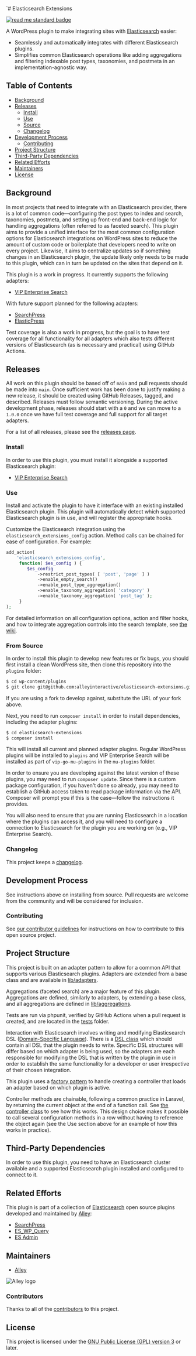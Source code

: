 `# Elasticsearch Extensions

[![read me standard badge](https://img.shields.io/badge/readme%20style-standard-brightgreen.svg?style=flat-square)](https://github.com/RichardLitt/standard-readme)

A WordPress plugin to make integrating sites with
[Elasticsearch](https://www.elastic.co/webinars/getting-started-elasticsearch)
easier:

- Seamlessly and automatically integrates with different Elasticsearch plugins.
- Simplifies common Elasticsearch operations like adding aggregations and
  filtering indexable post types, taxonomies, and postmeta in an
  implementation-agnostic way.

## Table of Contents

- [Background](#background)
- [Releases](#Releases)
	- [Install](#install)
	- [Use](#use)
	- [Source](#from-source)
	- [Changelog](#changelog)
- [Development Process](#development-process)
	- [Contributing](#contributing)
- [Project Structure](#project-structure)
- [Third-Party Dependencies](#third-party-dependencies)
- [Related Efforts](#related-efforts)
- [Maintainers](#maintainers)
- [License](#license)

## Background

In most projects that need to integrate with an Elasticsearch provider, there is
a lot of common code—configuring the post types to index and search, taxonomies,
postmeta, and setting up front-end and back-end logic for handling aggregations
(often referred to as faceted search). This plugin aims to provide a unified
interface for the most common configuration options for Elasticsearch
integrations on WordPress sites to reduce the amount of custom code or
boilerplate that developers need to write on every project. Likewise, it aims to
centralize updates so if something changes in an Elasticsearch plugin, the
update likely only needs to be made to this plugin, which can in turn be updated
on the sites that depend on it.

This plugin is a work in progress. It currently supports the following adapters:

- [VIP Enterprise Search](https://docs.wpvip.com/technical-references/enterprise-search/)

With future support planned for the following adapters:

- [SearchPress](https://github.com/alleyinteractive/searchpress)
- [ElasticPress](https://www.elasticpress.io/)

Test coverage is also a work in progress, but the goal is to have test coverage
for all functionality for all adapters which also tests different versions of
Elasticsearch (as is necessary and practical) using GitHub Actions.

## Releases

All work on this plugin should be based off of `main` and pull requests should
be made into `main`. Once sufficient work has been done to justify making a new
release, it should be created using GitHub Releases, tagged, and described.
Releases must follow semantic versioning. During the active development phase,
releases should start with a `0` and we can move to a `1.0.0` once we have full
test coverage and full support for all target adapters.

For a list of all releases, please see the
[releases page](https://github.com/alleyinteractive/elasticsearch-extensions/releases).


### Install

In order to use this plugin, you must install it alongside a supported
Elasticsearch plugin:

- [VIP Enterprise Search](https://docs.wpvip.com/technical-references/enterprise-search/)


### Use

Install and activate the plugin to have it interface with an existing installed
Elasticsearch plugin. This plugin will automatically detect which supported
Elasticsearch plugin is in use, and will register the appropriate hooks.

Customize the Elasticsearch integration using the
`elasticsearch_extensions_config` action. Method calls can be chained for ease
of configuration. For example:

```php
add_action(
	'elasticsearch_extensions_config',
	 function( $es_config ) {
		$es_config
			->restrict_post_types( [ 'post', 'page' ] )
			->enable_empty_search()
			->enable_post_type_aggregation()
			->enable_taxonomy_aggregation( 'category' )
			->enable_taxonomy_aggregation( 'post_tag' );
	 }
);
```

For detailed information on all configuration options, action and filter hooks,
and how to integrate aggregation controls into the search template, see
[the wiki](https://github.com/alleyinteractive/elasticsearch-extensions/wiki).


### From Source

In order to install this plugin to develop new features or fix bugs, you should
first install a clean WordPress site, then clone this repository into the
`plugins` folder:

```sh
$ cd wp-content/plugins
$ git clone git@github.com:alleyinteractive/elasticsearch-extensions.git
```

If you are using a fork to develop against, substitute the URL of your fork
above.

Next, you need to run `composer install` in order to install dependencies,
including the adapter plugins:

```sh
$ cd elasticsearch-extensions
$ composer install
```

This will install all current and planned adapter plugins. Regular WordPress
plugins will be installed to `plugins` and VIP Enterprise Search will be
installed as part of `vip-go-mu-plugins` in the `mu-plugins` folder.

In order to ensure you are developing against the latest version of these
plugins, you may need to run `composer update`. Since there is a custom package
configuration, if you haven't done so already, you may need to establish a
GitHub access token to read package information via the API. Composer will
prompt you if this is the case—follow the instructions it provides.

You will also need to ensure that you are running Elasticsearch in a location
where the plugins can access it, and you will need to configure a connection to
Elasticsearch for the plugin you are working on (e.g., VIP Enterprise Search).


### Changelog

This project keeps a [changelog](CHANGELOG.md).

## Development Process

See instructions above on installing from source. Pull requests are welcome from
the community and will be considered for inclusion.

### Contributing

See [our contributor guidelines](CONTRIBUTING.md) for instructions on how to
contribute to this open source project.


## Project Structure

This project is built on an adapter pattern to allow for a common API that
supports various Elasticsearch plugins. Adapters are extended from a base class
and are available in [lib/adapters](lib/adapters).

Aggregations (faceted search) are a major feature of this plugin. Aggregations
are defined, similarly to adapters, by extending a base class, and all
aggregations are defined in [lib/aggregations](lib/aggregations).

Tests are run via phpunit, verified by GitHub Actions when a pull request is
created, and are located in the [tests](tests) folder.

Interaction with Elasticsearch involves writing and modifying Elasticsearch DSL
([Domain-Specific Language](https://en.wikipedia.org/wiki/Domain-specific_language)).
There is a [DSL class](lib/class-dsl.php) which should contain all DSL that the
plugin needs to write. Specific DSL structures will differ based on which
adapter is being used, so the adapters are each responsible for modifying the
DSL that is written by the plugin in use in order to establish the same
functionality for a developer or user irrespective of their chosen integration.

This plugin uses a
[factory pattern](https://en.wikipedia.org/wiki/Factory_(object-oriented_programming))
to handle creating a controller that loads an adapter based on which plugin is
active.

Controller methods are chainable, following a common practice in Laravel, by
returning the current object at the end of a function call. See
[the controller class](lib/class-controller.php) to see how this works. This
design choice makes it possible to call several configuration methods in a row
without having to reference the object again (see the Use section above for
an example of how this works in practice).


## Third-Party Dependencies

In order to use this plugin, you need to have an Elasticsearch cluster available
and a supported Elasticsearch plugin installed and configured to connect to it.


## Related Efforts

This plugin is part of a collection of [Elasticsearch](https://www.elastic.co/)
open source plugins developed and maintained by [Alley](https://alley.co):

- [SearchPress](https://github.com/alleyinteractive/searchpress)
- [ES_WP_Query](https://github.com/alleyinteractive/es-wp-query)
- [ES Admin](https://github.com/alleyinteractive/es-admin)

## Maintainers

- [Alley](https://github.com/alleyinteractive)

![Alley logo](https://avatars.githubusercontent.com/u/1733454?s=200&v=4)

### Contributors

Thanks to all of the [contributors](CONTRIBUTORS.md) to this project.


## License

This project is licensed under the
[GNU Public License (GPL) version 3](LICENSE) or later.
